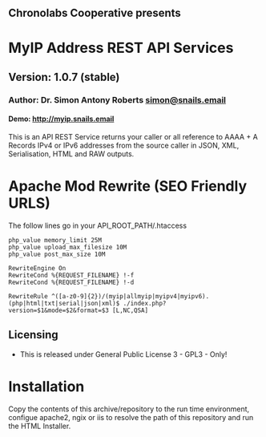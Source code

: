 ## Chronolabs Cooperative presents

# MyIP Address REST API Services

## Version: 1.0.7 (stable)

### Author: Dr. Simon Antony Roberts <simon@snails.email>

#### Demo: http://myip.snails.email

This is an API REST Service returns your caller or all reference to AAAA + A Records IPv4 or IPv6 addresses from the source caller in JSON, XML, Serialisation, HTML and RAW outputs. 

# Apache Mod Rewrite (SEO Friendly URLS)

The follow lines go in your API_ROOT_PATH/.htaccess

    php_value memory_limit 25M
    php_value upload_max_filesize 10M
    php_value post_max_size 10M
    
    RewriteEngine On
    RewriteCond %{REQUEST_FILENAME} !-f
    RewriteCond %{REQUEST_FILENAME} !-d
    
    RewriteRule ^([a-z0-9]{2})/(myip|allmyip|myipv4|myipv6).(php|html|txt|serial|json|xml)$ ./index.php?version=$1&mode=$2&format=$3 [L,NC,QSA]

## Licensing

 * This is released under General Public License 3 - GPL3 - Only!

# Installation

Copy the contents of this archive/repository to the run time environment, configue apache2, ngix or iis to resolve the path of this repository and run the HTML Installer.

